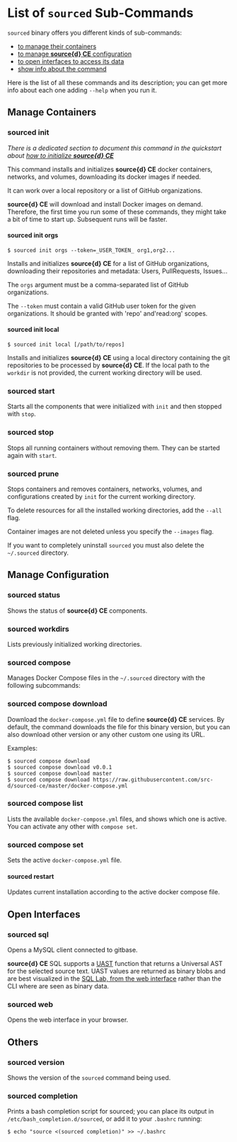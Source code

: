 # List of `sourced` Sub-Commands

`sourced` binary offers you different kinds of sub-commands:
- [to manage their containers](#manage-containers)
- [to manage **source{d} CE** configuration](#manage-configuration)
- [to open interfaces to access its data](#open-interfaces)
- [show info about the command](#others)

Here is the list of all these commands and its description; you can get more info about each one
adding `--help` when you run it.


## Manage Containers

### sourced init

_There is a dedicated section to document this command in the quickstart about [how to initialize **source{d} CE**](../quickstart/3-init-sourced.md)_

This command installs and initializes **source{d} CE** docker containers, networks, and volumes, downloading its docker images if needed.

It can work over a local repository or a list of GitHub organizations.

**source{d} CE** will download and install Docker images on demand. Therefore, the first time you run some of these commands, they might take a bit of time to start up. Subsequent runs will be faster.

#### sourced init orgs

```shell
$ sourced init orgs --token=_USER_TOKEN_ org1,org2...
```

Installs and initializes **source{d} CE** for a list of GitHub organizations, downloading their repositories and
metadata: Users, PullRequests, Issues...

The `orgs` argument must be a comma-separated list of GitHub organizations.

The `--token` must contain a valid GitHub user token for the given organizations. It should be granted with
'repo' and'read:org' scopes.

#### sourced init local

```shell
$ sourced init local [/path/to/repos]
```

Installs and initializes **source{d} CE** using a local directory containing the git repositories to be processed by **source{d} CE**. If the local path to the `workdir` is not provided, the current working directory will be used.

### sourced start

Starts all the components that were initialized with `init` and then stopped with `stop`.

### sourced stop

Stops all running containers without removing them. They can be started again with `start`.

### sourced prune

Stops containers and removes containers, networks, volumes, and configurations created by `init` for the current working directory.

To delete resources for all the installed working directories, add the `--all` flag.

Container images are not deleted unless you specify the `--images` flag.

If you want to completely uninstall `sourced` you must also delete the `~/.sourced` directory.


## Manage Configuration

### sourced status

Shows the status of **source{d} CE** components.

### sourced workdirs

Lists previously initialized working directories.

### sourced compose

Manages Docker Compose files in the `~/.sourced` directory with the following subcommands:

### sourced compose download

Download the `docker-compose.yml` file to define **source{d} CE** services. By default, the command downloads the file for this binary version, but you can also download other version or any other custom one using its URL.

Examples:
```shell
$ sourced compose download
$ sourced compose download v0.0.1
$ sourced compose download master
$ sourced compose download https://raw.githubusercontent.com/src-d/sourced-ce/master/docker-compose.yml
```

### sourced compose list

Lists the available `docker-compose.yml` files, and shows which one is active.
You can activate any other with `compose set`.

### sourced compose set

Sets the active `docker-compose.yml` file.

#### sourced restart

Updates current installation according to the active docker compose file.


## Open Interfaces

### sourced sql

Opens a MySQL client connected to gitbase.

**source{d} CE** SQL supports a [UAST](#babelfish-uast) function that returns a Universal AST for the selected source text. UAST values are returned as binary blobs and are best visualized in the [SQL Lab, from the web interface](.../quickstart/4-explore-sourced.md#sql-lab-querying-code) rather than the CLI where are seen as binary data.

### sourced web

Opens the web interface in your browser.


## Others

### sourced version

Shows the version of the `sourced` command being used.

### sourced completion

Prints a bash completion script for sourced; you can place its output in
`/etc/bash_completion.d/sourced`, or add it to your `.bashrc` running:

```shell
$ echo "source <(sourced completion)" >> ~/.bashrc
```
